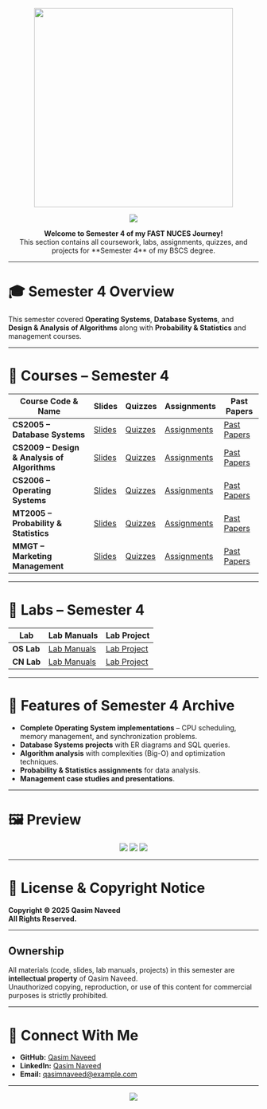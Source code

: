 <p align="center">
  <img src="https://github.com/deviljerry/FAST-NUCES-work/blob/main/Images/logo.png" width="400" />
</p>

<!-- Banner -->
<p align="center">
  <img src="https://capsule-render.vercel.app/api?type=waving&color=gradient&height=200&section=header&text=Qasim%20Naveed's%20Semester%204&fontSize=40&fontAlignY=35&animation=fadeIn" />
</p>

<p align="center">
  <b>Welcome to Semester 4 of my FAST NUCES Journey!</b><br>
  This section contains all coursework, labs, assignments, quizzes, and projects for **Semester 4** of my BSCS degree.
</p>

---

# **🎓 Semester 4 Overview**
This semester covered **Operating Systems**, **Database Systems**, and **Design & Analysis of Algorithms** along with **Probability & Statistics** and management courses.

---

# **📌 Courses – Semester 4**

| **Course Code & Name** | **Slides** | **Quizzes** | **Assignments** | **Past Papers** |
|------------------------|------------|-------------|-----------------|-----------------|
| **CS2005 – Database Systems** | [Slides](./Course/DBMS/Slides) | [Quizzes](./Course/DBMS/Quizzes) | [Assignments](./Course/DBMS/Assignments) | [Past Papers](./Course/DBMS/Past-Papers) |
| **CS2009 – Design & Analysis of Algorithms** | [Slides](./Course/Algorithms/Slides) | [Quizzes](./Course/Algorithms/Quizzes) | [Assignments](./Course/Algorithms/Assignments) | [Past Papers](./Course/Algorithms/Past-Papers) |
| **CS2006 – Operating Systems** | [Slides](./Course/OS/Slides) | [Quizzes](./Course/OS/Quizzes) | [Assignments](./Course/OS/Assignments) | [Past Papers](./Course/OS/Past-Papers) |
| **MT2005 – Probability & Statistics** | [Slides](./Course/Probability-Statistics/Slides) | [Quizzes](./Course/Probability-Statistics/Quizzes) | [Assignments](./Course/Probability-Statistics/Assignments) | [Past Papers](./Course/Probability-Statistics/Past-Papers) |
| **MMGT – Marketing Management** | [Slides](./Course/Marketing-Management/Slides) | [Quizzes](./Course/Marketing-Management/Quizzes) | [Assignments](./Course/Marketing-Management/Assignments) | [Past Papers](./Course/Marketing-Management/Past-Papers) |

---

# **🧪 Labs – Semester 4**

| **Lab** | **Lab Manuals** | **Lab Project** |
|---------|-----------------|-----------------|
| **OS Lab** | [Lab Manuals](./Lab/OS-Lab/Lab-Manuals) | [Lab Project](./Lab/OS-Lab/Lab-Project) |
| **CN Lab** | [Lab Manuals](./Lab/CN-Lab/Lab-Manuals) | [Lab Project](./Lab/CN-Lab/Lab-Project) |

---

# **🎯 Features of Semester 4 Archive**
- **Complete Operating System implementations** – CPU scheduling, memory management, and synchronization problems.
- **Database Systems projects** with ER diagrams and SQL queries.
- **Algorithm analysis** with complexities (Big-O) and optimization techniques.
- **Probability & Statistics assignments** for data analysis.
- **Management case studies and presentations**.

---

# **🖼 Preview**
<p align="center">
  <img src="https://img.shields.io/badge/FAST%20NUCES-BSCS-blue?style=for-the-badge&logo=microsoft-academic" />
  <img src="https://img.shields.io/badge/Semester-4-green?style=for-the-badge&logo=github" />
  <img src="https://img.shields.io/badge/All%20Rights%20Reserved-red?style=for-the-badge&logo=security" />
</p>

---

# 📜 License & Copyright Notice

**Copyright © 2025 Qasim Naveed**  
**All Rights Reserved.**

---

## **Ownership**
All materials (code, slides, lab manuals, projects) in this semester are **intellectual property** of Qasim Naveed.  
Unauthorized copying, reproduction, or use of this content for commercial purposes is strictly prohibited.

---

# **🤝 Connect With Me**
- **GitHub:** [Qasim Naveed](https://github.com/deviljerry)
- **LinkedIn:** [Qasim Naveed](https://www.linkedin.com/in/qasim-naveed)
- **Email:** qasimnaveed@example.com

---

<p align="center">
  <img src="https://capsule-render.vercel.app/api?type=waving&color=gradient&height=100&section=footer" />
</p>
